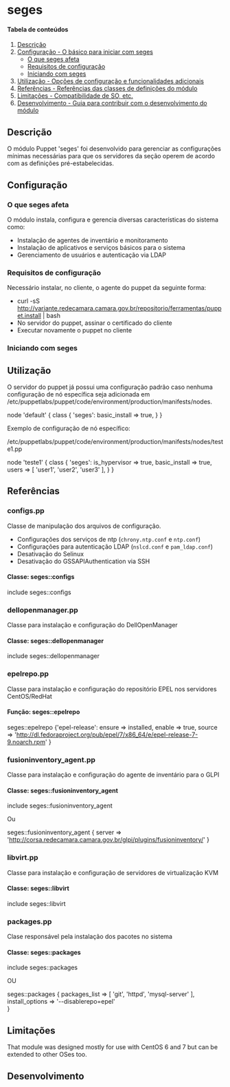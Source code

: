 # seges

#### Tabela de conteúdos

1. [Descrição](#descricao)
1. [Configuração - O básico para iniciar com seges](#configuracao)
    * [O que seges afeta](#o-que-seges-afeta)
    * [Requisitos de configuração](#requisitos-de-configuracao)
    * [Iniciando com seges](#inciando-com-seges)
1. [Utilização - Opções de configuração e funcionalidades adicionais](#utilizacao)
1. [Referências - Referências das classes de definições do módulo](#referencias)
1. [Limitações - Compatibilidade de SO, etc.](#limitacoes)
1. [Desenvolvimento - Guia para contribuir com o desenvolvimento do módulo](#desenvolvimento)

## Descrição

O módulo Puppet 'seges' foi desenvolvido para gerenciar as configurações
mínimas necessárias para que os servidores da seção operem de acordo
com as definições pré-estabelecidas.

## Configuração

### O que seges afeta

O módulo instala, configura e gerencia diversas características do sistema como:

* Instalação de agentes de inventário e monitoramento
* Instalação de aplicativos e serviços básicos para o sistema
* Gerenciamento de usuários e autenticação via LDAP

### Requisitos de configuração 

Necessário instalar, no cliente, o agente do puppet da seguinte forma:

* curl -sS http://variante.redecamara.camara.gov.br/repositorio/ferramentas/puppet.install | bash
* No servidor do puppet, assinar o certificado do cliente
* Executar novamente o puppet no cliente

### Iniciando com seges

## Utilização

O servidor do puppet já possui uma configuração padrão caso nenhuma configuração de nó específica seja adicionada em /etc/puppetlabs/puppet/code/environment/production/manifests/nodes.

 node 'default' {
   class { 'seges':
     basic_install => true,
   }
 }

Exemplo de configuração de nó específico:
 
 /etc/puppetlabs/puppet/code/environment/production/manifests/nodes/teste1.pp

 node 'teste1' {
   class { 'seges':
     is_hypervisor => true,
     basic_install => true,
     users         => [ 'user1', 'user2', 'user3' ],
   }
 }

## Referências

### configs.pp

Classe de manipulação dos arquivos de configuração.

* Configurações dos serviços de ntp (`chrony.ntp.conf` e `ntp.conf`)
* Configurações para autenticação LDAP (`nslcd.conf` e `pam_ldap.conf`) 
* Desativação do Selinux
* Desativação do GSSAPIAuthentication via SSH

#### Classe: seges::configs

include seges::configs

### dellopenmanager.pp

Classe para instalação e configuração do DellOpenManager

#### Classe: seges::dellopenmanager 

include seges::dellopenmanager

### epelrepo.pp

Classe para instalação e configuração do repositório EPEL nos servidores CentOS/RedHat

#### Função: seges::epelrepo

 seges::epelrepo {'epel-release':
   ensure => installed,
   enable => true,
   source => 'http://dl.fedoraproject.org/pub/epel/7/x86_64/e/epel-release-7-9.noarch.rpm'
 }

### fusioninventory_agent.pp

Classe para instalação e configuração do agente de inventário para o GLPI

#### Classe: seges::fusioninventory_agent

 include seges::fusioninventory_agent

Ou

 seges::fusioninventory_agent {
   server => 'http://corsa.redecamara.camara.gov.br/glpi/plugins/fusioninventory/'
 }

### libvirt.pp

Classe para instalação e configuração de servidores de virtualização KVM

#### Classe: seges::libvirt

 include seges::libvirt

### packages.pp

Clase responsável pela instalação dos pacotes no sistema

#### Classe: seges::packages

 include seges::packages

OU

 seges::packages {
   packages_list   => [ 'git', 'httpd', 'mysql-server' ], 
   install_options => '--disablerepo=epel'    
 }
 
## Limitações

  That module was designed mostly for use with CentOS 6 and 7
  but can be extended to other OSes too.

## Desenvolvimento
